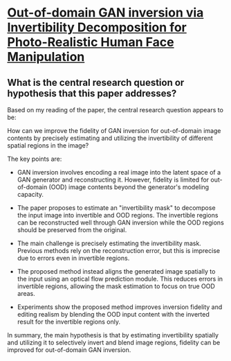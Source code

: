 # [Out-of-domain GAN inversion via Invertibility Decomposition for   Photo-Realistic Human Face Manipulation](https://arxiv.org/abs/2212.09262)

## What is the central research question or hypothesis that this paper addresses?

 Based on my reading of the paper, the central research question appears to be: 

How can we improve the fidelity of GAN inversion for out-of-domain image contents by precisely estimating and utilizing the invertibility of different spatial regions in the image?

The key points are:

- GAN inversion involves encoding a real image into the latent space of a GAN generator and reconstructing it. However, fidelity is limited for out-of-domain (OOD) image contents beyond the generator's modeling capacity.

- The paper proposes to estimate an "invertibility mask" to decompose the input image into invertible and OOD regions. The invertible regions can be reconstructed well through GAN inversion while the OOD regions should be preserved from the original. 

- The main challenge is precisely estimating the invertibility mask. Previous methods rely on the reconstruction error, but this is imprecise due to errors even in invertible regions. 

- The proposed method instead aligns the generated image spatially to the input using an optical flow prediction module. This reduces errors in invertible regions, allowing the mask estimation to focus on true OOD areas.

- Experiments show the proposed method improves inversion fidelity and editing realism by blending the OOD input content with the inverted result for the invertible regions only.

In summary, the main hypothesis is that by estimating invertibility spatially and utilizing it to selectively invert and blend image regions, fidelity can be improved for out-of-domain GAN inversion.
